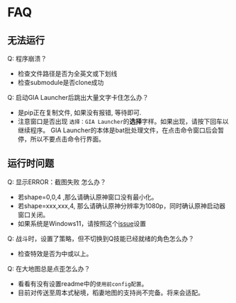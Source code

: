 # FAQ

## 无法运行

Q: 程序崩溃？

- 检查文件路径是否为全英文或下划线
- 检查submodule是否clone成功

Q: 启动GIA Launcher后跳出大量文字卡住怎么办？

- 是pip正在复制文件, 如果没有报错, 等待即可.
- 注意窗口是否出现 `选择：GIA Launcher`的<strong>选择</strong>字样。如果出现，请按下回车以继续程序。 GIA Launcher的本体是bat批处理文件，在点击命令窗口后会暂停，所以不要点击命令行界面。

## 运行时问题

Q: 显示ERROR：截图失败 怎么办？  
- 若shape=0,0,4 ,那么请确认原神窗口没有最小化。
- 若shape=xxx,xxx,4, 那么请确认原神分辨率为1080p，同时确认原神启动器窗口关闭。
- 如果系统是Windows11，请按照这个[issue](https://github.com/GengGode/cvAutoTrack/issues/9)设置

Q: 战斗时，设置了策略，但不切换到Q技能已经就绪的角色怎么办？  
- 检查特效是否为中或以上。

Q: 在大地图总是点歪怎么办？  
- 看看有没有设置readme中的`使用前config配置`。
- 目前对传送至周本式秘境，稻妻地图的支持尚不完备。将来会适配。